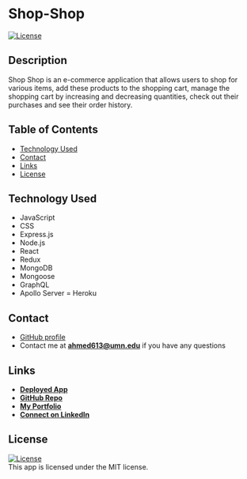 # Shop-Shop

 <a href=./LICENSE>![License](https://img.shields.io/badge/License%3A-MIT-green.svg)</a>  

## Description

Shop Shop is an e-commerce application that allows users to shop for various items, add these products to the shopping cart, manage the shopping cart by increasing and decreasing quantities, check out their purchases and see their order history.

## Table of Contents
- [Technology Used](#technology-used)
- [Contact](#contact)
- [Links](#links)
- [License](#license)


## Technology Used
- JavaScript       
- CSS
- Express.js
- Node.js
- React
- Redux
- MongoDB  
- Mongoose 
- GraphQL
- Apollo Server 
= Heroku



## Contact
- [GitHub profile](https://github.com/azizahmed77/)
- Contact me at **ahmed613@umn.edu** if you have any questions

## Links
- **[Deployed App](https://stark-beach-94885.herokuapp.com)**
- **[GitHub Repo](https://github.com/azizahmed77/shop-shop-redux)**
- **[My Portfolio](https://azizahmed77.github.io/React-Portfolio/)**
- **[Connect on LinkedIn](https://www.linkedin.com/in/aziz-ahmed)**

## License  
<a href=./LICENSE>![License](https://img.shields.io/badge/License%3A-MIT-green.svg)</a>     
This app is licensed under the MIT license.
